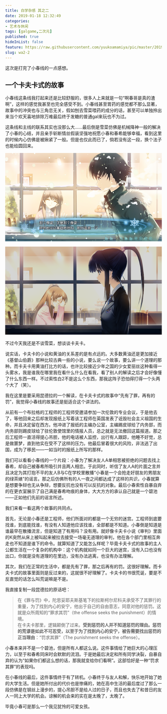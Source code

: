 ```yaml
---
title: 白学杂感 其之二
date: 2019-01-18 12:32:49
categories:
- 艺术与休闲
tags: [galgame,二次元]
published: true
hideInList: false
feature: https://raw.githubusercontent.com/yuukoamamiya/pic/master/20190508123325.png
slug: wa2-2
---
```

这次是打完了小春线的一点感想。

<!-- more -->

## 一个卡夫卡式的故事

小春线这条线我打起来还是比较舒服的，很多人上来就是一句“啊春哥是真的渣啊”，这样的感觉我甚至也完全感受不到。小春线甚至胃药的感觉都不那么显著，故事中的冲突也与三角恋无关，假如刨去雪菜喂药的成分的话，甚至可以单独拎出来当个欢天喜地排除万难最后终于发糖的普通gal来玩也不为过。

这条线和主线的联系其实也没那么大……最后倒是雪菜仿佛是机械降神一般的解决了小春的心结，并且亲手斩断情丝假装坚强地祝愿小春和春希能够幸福，看到这里的时候内心仿佛是被揪紧了一般。但是也仅此而已了，倘若没有这一段，换个法子也能给圆回来。

![](https://raw.githubusercontent.com/yuukoamamiya/pic/master/20190508123325.png)

![](https://raw.githubusercontent.com/yuukoamamiya/pic/master/20190508123351.png)

不过今天我还是不谈雪菜，想谈谈卡夫卡。

说实话，卡夫卡的小说和黄油的关系差的是有点远的。大多数黄油还是更加接近《基督山伯爵》那种比较古典一些的小说，要么说一个故事，要么讲一个道理的那种。而卡夫卡用黄油打比方的话，也许比较接近少年之国的少女爱丽丝这种看得一头雾水，我是谁我在哪里我在看什么什么在看我，看了别人的解读之后才会好像懂了什么东西一样。不过索性白2不是这么个东西，那我这阵子恐怕得打得一个头两个大了（笑）。

我在这里是要采用昆德拉的一个解读，在卡夫卡式的故事中“先有了罪，再有的罚”，我觉得小春线的故事还是挺适合这个讲法的。

从前有一个布拉格的工程师的工程师受邀请参加一次伦敦的专业会议，于是他去了，等他回来之后却发现报纸上写着该工程师在英国发表了诋毁社会主义祖国的生命，并且决定留在西方。他冲进了报纸的主编办公室，主编踢皮球给了内务部，而内务部则踢皮球给了驻伦敦使馆里的情报人员，总之就是无法撤回这篇报道。那之后工程师一直活得提心吊胆，他的电话被人监控，出行有人跟踪，他睡不好觉，总是做噩梦，直到他实在受不了这样的压力。他最后冒着很大的风险，非法逃了出国，成为了移民——一如当时的报纸上所写的那样。

我们可以看看小春线的一个片段：小春为了解决友人A单相思被拒绝的问题去找上春希，却自己被春希所吸引并且两人相恋。于此同时，听信了友人A的片面之言并且决定为其打抱不平的友人B与C在学校里散播“小春是一个会抢走好朋友的男朋友的绿茶婊”的谣言。那之后仿佛所有的人一夜之间都达成了这样的共识，小春就算是想要争辩也无从争辩，想要反抗也没有可以反抗的对象。最后小春索性自暴自弃的在更衣室展示了自己满是春希吻痕的身体，大大方方的承认自己就是一个碧池——正如他们先前的谣言所述。

我们来看一看这两个故事的共同点。

首先，无论是小春还是工程师，他们所面对的都是一个无穷的迷宫。工程师到底要找谁，到底能找谁，有没有人知道他应该找谁，全部都是不知道。小春倒是知道是谁最早在散播流言，但是知道了有用吗？没有用。就好像卡夫卡小说《审判》里面的K突然从床上被叫起来被拉去接受一场毫无道理的审判，他在各个部门里相互奔走也不知道是谁下的命令。就算知道了又能怎么样呢？毕竟卡夫卡式的故事的主人公都生活在一个复杂的机构中：这个机构就如同一个巨大的迷宫，没有入口也没有出口，你就是没有道理的在里边，没有办法逃离，也没有办法理解。

其次，我们在正常的生活中，都是先有了罪，那之后再有的罚。这很好理解。而卡夫卡式的故事里面则是反过来的，这就很不好理解了。卡夫卡的书很荒诞，要是不反直觉的话怎么叫荒诞嘛是不是。

我直接复制一段昆德拉的原话吧：

>  在《罪与罚》中，陀思妥耶夫斯基笔下的拉斯柯尔尼科夫承受不了其罪行的重量，为了找到内心的安宁，他出于自己的自由意志，同意对他的惩罚。这就是众所周知的“罪求其罚”（the offense seeks the punishment）的情境。   
>  在卡夫卡那里，逻辑颠倒了过来。**受到惩罚的人并不知道惩罚的理由。惩罚的荒谬是如此不可忍受，以至于为了找到内心的安宁，被告需要找出惩罚的正当理由**：“罚求其罪”（The punishment seeks the offense）。   

小春本来并不是一个碧池，但是所有人都这么说。这件事情给了她巨大的心理压力，以至于和春希同床时会默默的流泪。于是她最后决定和所有同学决裂，自暴自弃的认为“如果你们都这么想的话，那我就变给你们看啊”。这部恰好是一种“罚求其罪”的表现吗。

在小春线的最后，这件事情终于有了转机。小春终于与友人和解，快乐地开始了她的大学生活。但是她所付出的代价也是惨痛的，她在高中生活的最后度过了那么一段仿佛是在钢丝上漫步的，提心吊胆不是给人过的日子，而且也失去了和昔日的友人一同上大学的机会。谅解的机会来的实在是太晚了，太晚了。

毕竟小春可是那么一个我见犹怜的可爱女孩。